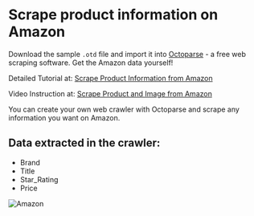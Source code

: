 # Scrape product information on Amazon
Download the sample `.otd` file and import it into [Octoparse](https://www.octoparse.com/) - a free web scraping software. Get the Amazon data yourself!

Detailed Tutorial at: [Scrape Product Information from Amazon](https://www.octoparse.com/tutorial-7/scrape-product-information-from-amazon)

Video Instruction at: [Scrape Product and Image from Amazon](https://youtu.be/vEGFe6shbac)

You can create your own web crawler with Octoparse and scrape any information you want on Amazon.

## Data extracted in the crawler: <br>
 * Brand
 * Title
 * Star_Rating
 * Price

![Amazon](https://www.octoparse.com/media/5431/amazon-data-extracted.png)
